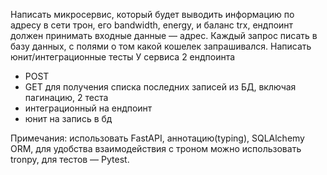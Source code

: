 Написать микросервис, который будет выводить информацию по адресу в сети трон, его bandwidth, energy, и баланс trx, ендпоинт должен принимать входные данные — адрес.
Каждый запрос писать в базу данных, с полями о том какой кошелек запрашивался.
Написать юнит/интеграционные тесты
У сервиса 2 ендпоинта
- POST
- GET для получения списка последних записей из БД, включая пагинацию,
  2 теста
- интеграционный на ендпоинт
- юнит на запись в бд
  
Примечания: использовать FastAPI, аннотацию(typing), SQLAlchemy ORM, для удобства взаимодействия с троном можно использовать tronpy, для тестов — Pytest.